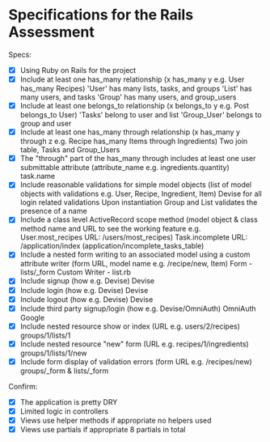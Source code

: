 # Specifications for the Rails Assessment

Specs:
- [x] Using Ruby on Rails for the project
- [x] Include at least one has_many relationship (x has_many y e.g. User has_many Recipes)
  'User' has many lists, tasks, and groups
  'List' has many users, and tasks
  'Group' has many users, and group_users
- [x] Include at least one belongs_to relationship (x belongs_to y e.g. Post belongs_to User)
  'Tasks' belong to user and list
  'Group_User' belongs to group and user
- [x] Include at least one has_many through relationship (x has_many y through z e.g. Recipe has_many Items through Ingredients)
  Two join table, Tasks and Group_Users
- [x] The "through" part of the has_many through includes at least one user submittable attribute (attribute_name e.g. ingredients.quantity)
  task.name
- [x] Include reasonable validations for simple model objects (list of model objects with validations e.g. User, Recipe, Ingredient, Item)
  Devise for all login related validations
  Upon instantiation Group and List validates the presence of a name
- [x] Include a class level ActiveRecord scope method (model object & class method name and URL to see the working feature e.g. User.most_recipes URL: /users/most_recipes)
  Task.incomplete URL: /application/index (application/incomplete_tasks_table)
- [x] Include a nested form writing to an associated model using a custom attribute writer (form URL, model name e.g. /recipe/new, Item)
  Form - lists/_form
  Custom Writer - list.rb
- [x] Include signup (how e.g. Devise)
  Devise
- [x] Include login (how e.g. Devise)
  Devise
- [x] Include logout (how e.g. Devise)
  Devise
- [x] Include third party signup/login (how e.g. Devise/OmniAuth)
  OmniAuth Google
- [x] Include nested resource show or index (URL e.g. users/2/recipes)
  groups/1/lists/1
- [x] Include nested resource "new" form (URL e.g. recipes/1/ingredients)
  groups/1/lists/1/new
- [x] Include form display of validation errors (form URL e.g. /recipes/new)
  groups/_form & lists/_form

Confirm:
- [x] The application is pretty DRY
- [x] Limited logic in controllers
- [x] Views use helper methods if appropriate
  no helpers used
- [x] Views use partials if appropriate
  8 partials in total
